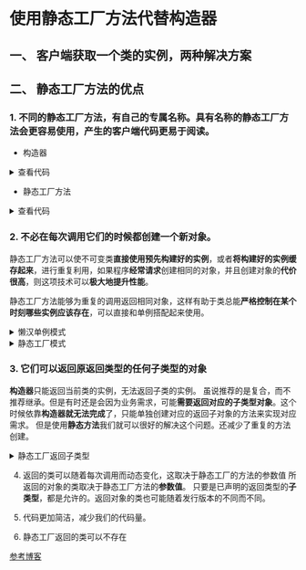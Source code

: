 # 使用静态工厂方法代替构造器

## 一、 客户端获取一个类的实例，两种解决方案



## 二、 静态工厂方法的优点

### 1. 不同的静态工厂方法，有自己的**专属名称**。具有名称的静态工厂方法会**更容易使用**，产生的客户端代码**更易于阅读**。
- 构造器


<details>
<summary>查看代码</summary>


```java
public class GenerateOrder_Constructor {

    private int count;
    private double money;
    private String address;

    // 一个参数
    public GenerateOrder_Constructor(double money){
        this(0, money, null);
    }

    //两个参数
    public GenerateOrder_Constructor(int count, double money){
        this(count, money, null);
    }

    //三个参数
    public GenerateOrder_Constructor(int count, double money, String address){
        this.count = count;
        this.money = money;
        this.address =address;
    }

    public String getAddress() {
        return address;
    }

    public int getCount() {
        return count;
    }

    public double getMoney() {
        return money;
    }
}

```

```java
public class Item_1 {
    public static void main(String[] args){

        // 使用构造器调用
        GenerateOrder_Constructor gc1 = new GenerateOrder_Constructor(200D);
        GenerateOrder_Constructor gc2 = new GenerateOrder_Constructor(1,200D);
        GenerateOrder_Constructor gc3 = new GenerateOrder_Constructor(1,200, "深圳");
        System.out.println(gc3.getMoney());
        System.out.println(gc3.getCount());
        System.out.println(gc3.getAddress());
  
    }
}

```
</details>

- 静态工厂方法

<details>
<summary>查看代码</summary>

```java

public class GenerateOrder_StaticFactoryMethods {

    private int count;
    private double money;
    private String address;

    private GenerateOrder_StaticFactoryMethods(int count, double money, String address){
        this.count = count;
        this.money = money;
        this.address = address;
    }

    // A机构 仅仅是需要money
    public static GenerateOrder_StaticFactoryMethods generateOrderByA(double money){
        return new GenerateOrder_StaticFactoryMethods(0, money, null);
    }

    // B机构 需参数为count、money。
    public static GenerateOrder_StaticFactoryMethods generateOrderByB(int count, double money){
        return new GenerateOrder_StaticFactoryMethods(count, money, null);
    }

    // C机构 需参数为count、money、address。
    public  static GenerateOrder_StaticFactoryMethods generateOrderByC(int count, double money, String address){
        return new GenerateOrder_StaticFactoryMethods(count, money, address);
    }

    public int getCount() {return count; }

    public double getMoney() {return money;}

    public String getAddress() {return address;}
}

```

```java
public class Item_1 {
    public static void main(String[] args){

        // 使用静态工厂调用
        GenerateOrder_StaticFactoryMethods gs1 = GenerateOrder_StaticFactoryMethods.generateOrderByA(200D);
        GenerateOrder_StaticFactoryMethods gs2 = GenerateOrder_StaticFactoryMethods.generateOrderByB(1, 200D);
        GenerateOrder_StaticFactoryMethods gs3 = GenerateOrder_StaticFactoryMethods.generateOrderByC(1, 200D, "深圳");
        System.out.println(gs1.getMoney());
        System.out.println(gs2.getCount());
        System.out.println(gs3.getAddress());
    }
}
	

```
</details>

### 2. 不必在每次调用它们的时候都创建一个新对象。

静态工厂方法可以使不可变类**直接使用预先构建好的实例**，或者**将构建好的实例缓存起来**，进行重复利用，如果程序**经常请求**创建相同的对象，并且创建对象的**代价很高**，则这项技术可以**极大地提升性能**。

静态工厂方法能够为重复的调用返回相同对象，这样有助于类总能**严格控制在某个时刻哪些实例应该存在**，可以直接和单例搭配起来使用。

<details>
<summary>懒汉单例模式</summary>

```java

public class SingletonDemo_ {
    //懒汉单例模式

    //构造函数私有化
    private SingletonDemo_(){}

    //维护一个单例对象
    private static SingletonDemo_ singletonDemo_;

    public static SingletonDemo_ getSingletonDemo_(){
        if (singletonDemo_ == null){
            singletonDemo_ = new SingletonDemo_();
        }
        return singletonDemo_;
    }
}

```

</details>
<details>
<summary>静态工厂模式</summary>

```java
public class SingletonDemo_SFM {

    private SingletonDemo_SFM(){}

    private volatile static SingletonDemo_SFM singletonDemo_sfm;

    public static SingletonDemo_SFM getSingletonDemo_sfm(){
        if (singletonDemo_sfm == null){
            // 由于内存模型，静态工厂方法多线程情况下也会有问题，即使用了双重锁定也一样
            synchronized (SingletonDemo_.class){
                if(singletonDemo_sfm == null){
                    singletonDemo_sfm = new SingletonDemo_SFM();
                }
            }
        }
        return singletonDemo_sfm;
    }
}

```
</details>

### 3. 它们可以返回原返回类型的任何子类型的对象

**构造器**只能返回当前类的实例，无法返回子类的实例。
虽说推荐的是复合，而不推荐继承。但是有时还是会因为业务需求，可能**需要返回对应的子类型对象**。这个时候依靠**构造器就无法完成**了，只能单独创建对应的返回子对象的方法来实现对应需求。
但是使用**静态方法**我们就可以很好的解决这个问题。还减少了重复的方法创建。

<details>
<summary>静态工厂返回子类型</summary>

```java
public class SingletonDemo_SFM {

    private SingletonDemo_SFM(){}

    private volatile static SingletonDemo_SFM singletonDemo_sfm;

    public static SingletonDemo_SFM getSingletonDemo_sfm(){
        if (singletonDemo_sfm == null){
            // 由于内存模型，静态工厂方法多线程情况下也会有问题，即使用了双重锁定也一样
            synchronized (SingletonDemo_.class){
                if(singletonDemo_sfm == null){
                    singletonDemo_sfm = new SingletonDemo_SFM();
                }
            }
        }
        return singletonDemo_sfm;
    }
}

```
</details>

4. 返回的类可以随着每次调用而动态变化，这取决于静态工厂的方法的参数值
所返回的对象的类取决于静态工厂方法的**参数值**。
只要是已声明的返回类型的**子类型**，都是允许的。返回对象的类也可能随着发行版本的不同而不同。

5. 代码更加简洁，减少我们的代码量。
6. 静态工厂返回的类可以不存在



[参考博客](https://www.cnblogs.com/zhh19981104/p/12145724.html)
